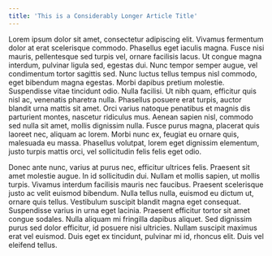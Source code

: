 ```yaml
---
title: 'This is a Considerably Longer Article Title'
---
```


Lorem ipsum dolor sit amet, consectetur adipiscing elit. Vivamus fermentum dolor at erat scelerisque commodo. Phasellus eget iaculis magna. Fusce nisi mauris, pellentesque sed turpis vel, ornare facilisis lacus. Ut congue magna interdum, pulvinar ligula sed, egestas dui. Nunc tempor semper augue, vel condimentum tortor sagittis sed. Nunc luctus tellus tempus nisl commodo, eget bibendum magna egestas. Morbi dapibus pretium molestie. Suspendisse vitae tincidunt odio. Nulla facilisi. Ut nibh quam, efficitur quis nisl ac, venenatis pharetra nulla. Phasellus posuere erat turpis, auctor blandit urna mattis sit amet. Orci varius natoque penatibus et magnis dis parturient montes, nascetur ridiculus mus. Aenean sapien nisl, commodo sed nulla sit amet, mollis dignissim nulla. Fusce purus magna, placerat quis laoreet nec, aliquam ac lorem. Morbi nunc ex, feugiat eu ornare quis, malesuada eu massa. Phasellus volutpat, lorem eget dignissim elementum, justo turpis mattis orci, vel sollicitudin felis felis eget odio.

Donec ante nunc, varius at purus nec, efficitur ultrices felis. Praesent sit amet molestie augue. In id sollicitudin dui. Nullam et mollis sapien, ut mollis turpis. Vivamus interdum facilisis mauris nec faucibus. Praesent scelerisque justo ac velit euismod bibendum. Nulla tellus nulla, euismod eu dictum ut, ornare quis tellus. Vestibulum suscipit blandit magna eget consequat. Suspendisse varius in urna eget lacinia. Praesent efficitur tortor sit amet congue sodales. Nulla aliquam mi fringilla dapibus aliquet. Sed dignissim purus sed dolor efficitur, id posuere nisi ultricies. Nullam suscipit maximus erat vel euismod. Duis eget ex tincidunt, pulvinar mi id, rhoncus elit. Duis vel eleifend tellus.

